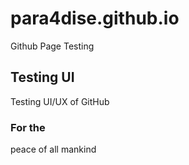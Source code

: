 # para4dise.github.io
Github Page Testing

## Testing UI
Testing UI/UX of GitHub

### For the
peace of all mankind
